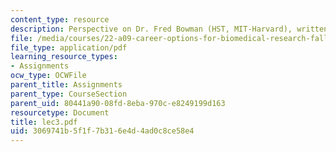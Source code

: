 ```yaml
---
content_type: resource
description: Perspective on Dr. Fred Bowman (HST, MIT-Harvard), written by Daon Ha.
file: /media/courses/22-a09-career-options-for-biomedical-research-fall-2006/3069741b5f1f7b316e4d4ad0c8ce58e4_lec3.pdf
file_type: application/pdf
learning_resource_types:
- Assignments
ocw_type: OCWFile
parent_title: Assignments
parent_type: CourseSection
parent_uid: 80441a90-08fd-8eba-970c-e8249199d163
resourcetype: Document
title: lec3.pdf
uid: 3069741b-5f1f-7b31-6e4d-4ad0c8ce58e4
---
```


